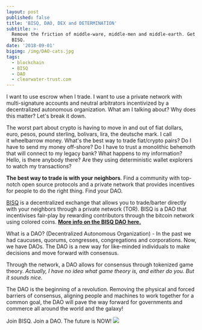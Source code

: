 ```yaml
---
layout: post
published: false
title: 'BISQ, DAO, DEX and DETERMINATION'
subtitle: >-
  Remove the friction of middle-ware, middle-men and middle-earth. Get real. Get
  BISQ.
date: '2018-09-01'
bigimg: /img/DAO-cats.jpg
tags:
  - blockchain
  - BISQ
  - DAO
  - clearwater-trust.com
---
```

I want to use escrow when I trade. I want to use a private network with multi-signature accounts and neutral arbitrators incentivized by a decentralized autonomous organization. What am I talking about? Why does this matter? Let's break it down.

The worst part about crypto is having to move in and out of fiat dollars, euro, pesos, pound sterling, bolivars, lira, the deutsche mark. I call it wheelbarrow money. What's the best way to trade fiat/crypto pairs? Do I have to send my money off-shore? Do I have to trust a monolithic behemoth that will connect to my legacy bank? What happens to my information? Hello, is there anybody there? Are they using deterministic wallet explorers to watch my transactions?

**The best way to trade is with your neighbors**. Find a community with top-notch open source protocols and a private network that provides incentives for people to do the right thing. Find your DAO.  

[BISQ](https://bisq.network) is a decentralized exchange that allows you to trade/barter directly with your neighbors through a private network (TOR). BISQ is a DAO that incentivises fair-play by rewarding contributors through the bitcoin network using colored coins. [**More info on the BISQ DAO here.**](https://github.com/bisq-network/bisq-docs/blob/master/dao/phase-zero.adoc)

What is a DAO? (Decentralized Autonomous Organization) - In the past we had caucuses, quorums, congresses, congregations and corporations. Now, we have DAOs. The DAO is a new way for like-minded individuals to make decisions and move forward with consensus. 

Through the network, a DAO allows for consensus through tokenized game theory. _Actually, I have no idea what game theory is, and either do you. But it sounds nice._

The DAO is the beginning of a revolution. Removing the physical and forced barriers of consensus, aligning people and machines to work together for a common goal, the DAO will pave the way forward for governments and commerce all around the world and the galaxy!   

Join BISQ. Join a DAO. The future is NOW!
[![]({{site.baseurl}}/img/bisq.jpg)](https://bisq.network)

